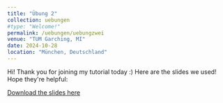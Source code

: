 ```yaml
---
title: "Übung 2"
collection: uebungen
#type: "Welcome!"
permalink: /uebungen/uebungzwei
venue: "TUM Garching, MI"
date: 2024-10-28
location: "München, Deutschland"
---
```


Hi! Thank you for joining my tutorial today :) Here are the slides we used! Hope they're helpful:

[Download the slides here](http://berrakkilic.github.io/files/tutorium2.pptx)
